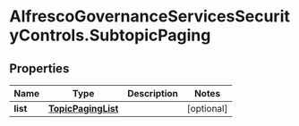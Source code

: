 # AlfrescoGovernanceServicesSecurityControls.SubtopicPaging

## Properties
Name | Type | Description | Notes
------------ | ------------- | ------------- | -------------
**list** | [**TopicPagingList**](TopicPagingList.md) |  | [optional] 


